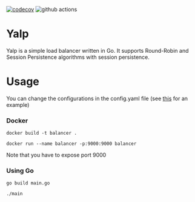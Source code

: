 [![codecov](https://codecov.io/gh/alidn/Yalp/branch/master/graph/badge.svg)](https://codecov.io/gh/alidn/Yalp)
![github actions](https://github.com/alidn/Yalp/workflows/Go/badge.svg)
# Yalp

Yalp is a simple load balancer written in Go. It supports Round-Robin and Session Persistence algorithms with session persistence.

# Usage
You can change the configurations in the config.yaml file (see [this](https://github.com/alidn/Yalp/blob/master/config.yaml) for an example)

### Docker
`docker build -t balancer .`

`docker run --name balancer -p:9000:9000 balancer`

Note that you have to expose port 9000

### Using Go
`go build main.go`

`./main`
